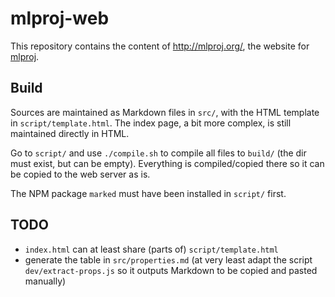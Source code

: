 # mlproj-web

This repository contains the content of http://mlproj.org/, the website
for [mlproj](https://github.com/fgeorges/mlproj).

## Build

Sources are maintained as Markdown files in `src/`, with the HTML template in
`script/template.html`.  The index page, a bit more complex, is still maintained
directly in HTML.

Go to `script/` and use `./compile.sh` to compile all files to `build/` (the dir
must exist, but can be empty).  Everything is compiled/copied there so it can be
copied to the web server as is.

The NPM package `marked` must have been installed in `script/` first.

## TODO

- `index.html` can at least share (parts of) `script/template.html`
- generate the table in `src/properties.md` (at very least adapt the script
  `dev/extract-props.js` so it outputs Markdown to be copied and pasted
  manually)
